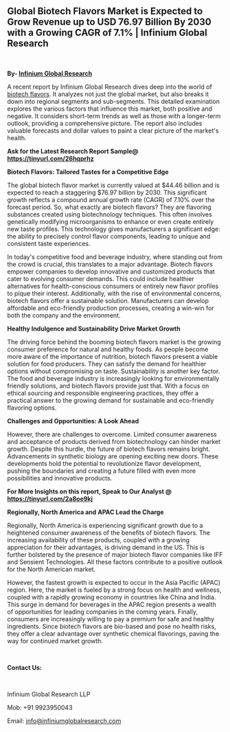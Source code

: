 <h2><strong>Global Biotech Flavors Market is Expected to Grow Revenue up to USD 76.97 Billion By 2030 with a Growing CAGR of 7.1% | Infinium Global Research</strong></h2>
<p>&nbsp;</p>
<p><strong>By- </strong><a href="https://www.infiniumglobalresearch.com"><strong>Infinium Global Research</strong></a></p>
<p>A recent report by Infinium Global Research dives deep into the world of <a href="https://www.infiniumglobalresearch.com/market-reports/global-biotech-flavors-market">biotech flavors</a>. It analyzes not just the global market, but also breaks it down into regional segments and sub-segments. This detailed examination explores the various factors that influence this market, both positive and negative. It considers short-term trends as well as those with a longer-term outlook, providing a comprehensive picture. The report also includes valuable forecasts and dollar values to paint a clear picture of the market's health.</p>
<p><strong>Ask for the Latest Research Report Sample@ </strong><a href="https://tinyurl.com/26hqprhz"><strong>https://tinyurl.com/26hqprhz</strong></a></p>
<p><strong>Biotech Flavors: Tailored Tastes for a Competitive Edge</strong></p>
<p>The global biotech flavor market is currently valued at $44.46 billion and is expected to reach a staggering $76.97 billion by 2030. This significant growth reflects a compound annual growth rate (CAGR) of 7.10% over the forecast period. So, what exactly are biotech flavors? They are flavoring substances created using biotechnology techniques. This often involves genetically modifying microorganisms to enhance or even create entirely new taste profiles. This technology gives manufacturers a significant edge: the ability to precisely control flavor components, leading to unique and consistent taste experiences.</p>
<p>In today's competitive food and beverage industry, where standing out from the crowd is crucial, this translates to a major advantage. Biotech flavors empower companies to develop innovative and customized products that cater to evolving consumer demands. This could include healthier alternatives for health-conscious consumers or entirely new flavor profiles to pique their interest. Additionally, with the rise of environmental concerns, biotech flavors offer a sustainable solution. Manufacturers can develop affordable and eco-friendly production processes, creating a win-win for both the company and the environment.</p>
<p><strong>Healthy Indulgence and Sustainability Drive Market Growth</strong></p>
<p>The driving force behind the booming biotech flavors market is the growing consumer preference for natural and healthy foods. As people become more aware of the importance of nutrition, biotech flavors present a viable solution for food producers. They can satisfy the demand for healthier options without compromising on taste. Sustainability is another key factor. The food and beverage industry is increasingly looking for environmentally friendly solutions, and biotech flavors provide just that. With a focus on ethical sourcing and responsible engineering practices, they offer a practical answer to the growing demand for sustainable and eco-friendly flavoring options.</p>
<p><strong>Challenges and Opportunities: A Look Ahead</strong></p>
<p>However, there are challenges to overcome. Limited consumer awareness and acceptance of products derived from biotechnology can hinder market growth. Despite this hurdle, the future of biotech flavors remains bright. Advancements in synthetic biology are opening exciting new doors. These developments hold the potential to revolutionize flavor development, pushing the boundaries and creating a future filled with even more possibilities and innovative products.</p>
<p><strong>For More Insights on this report, Speak to Our Analyst @ </strong><a href="https://tinyurl.com/2a8oe9kj"><strong>https://tinyurl.com/2a8oe9kj</strong></a></p>
<p><strong>Regionally, North America and APAC Lead the Charge</strong></p>
<p>Regionally, North America is experiencing significant growth due to a heightened consumer awareness of the benefits of biotech flavors. The increasing availability of these products, coupled with a growing appreciation for their advantages, is driving demand in the US. This is further bolstered by the presence of major biotech flavor companies like IFF and Sensient Technologies. All these factors contribute to a positive outlook for the North American market.</p>
<p>However, the fastest growth is expected to occur in the Asia Pacific (APAC) region. Here, the market is fueled by a strong focus on health and wellness, coupled with a rapidly growing economy in countries like China and India. This surge in demand for beverages in the APAC region presents a wealth of opportunities for leading companies in the coming years. Finally, consumers are increasingly willing to pay a premium for safe and healthy ingredients. Since biotech flavors are bio-based and pose no health risks, they offer a clear advantage over synthetic chemical flavorings, paving the way for continued market growth.</p>
<p>&nbsp;</p>
<p><strong>Contact Us:</strong></p>
<p>&nbsp;</p>
<p>Infinium Global Research LLP</p>
<p>Mob: +91 9923950043</p>
<p>Email: <a href="mailto:info@infiniumglobalresearch.com">info@infiniumglobalresearch.com</a></p>